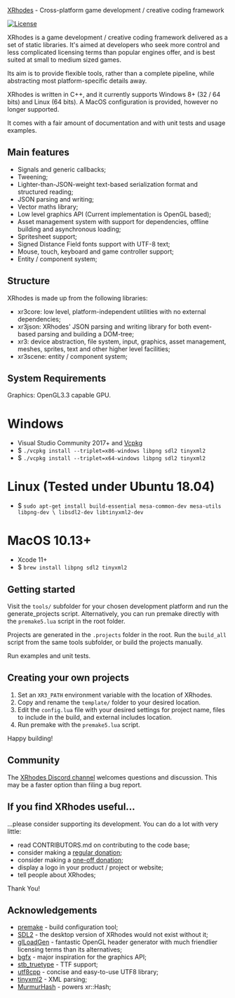 [XRhodes](https://github.com/zyndor/xrhdoes) - Cross-platform game development / creative coding framework

[![License](https://img.shields.io/badge/license-BSD--2%20clause-blue.svg)](https://zyndor.github.io/xrhodes/license.html)

XRhodes is a game development / creative coding framework delivered as a set of static libraries. It's aimed at developers who seek more control and less complicated licensing terms than popular engines offer, and is best suited at small to medium sized games.

Its aim is to provide flexible tools, rather than a complete pipeline, while abstracting most platform-specific details away.

XRhodes is written in C++, and it currently supports Windows 8+ (32 / 64 bits) and Linux (64 bits). A MacOS configuration is provided, however no longer supported.

It comes with a fair amount of documentation and with unit tests and usage examples.

Main features
-------------

* Signals and generic callbacks;
* Tweening;
* Lighter-than-JSON-weight text-based serialization format and structured reading;
* JSON parsing and writing;
* Vector maths library;
* Low level graphics API (Current implementation is OpenGL based);
* Asset management system with support for dependencies, offline building and asynchronous loading;
* Spritesheet support;
* Signed Distance Field fonts support with UTF-8 text;
* Mouse, touch, keyboard and game controller support;
* Entity / component system;

Structure
---------

XRhodes is made up from the following libraries:

* xr3core: low level, platform-independent utilities with no external dependencies;
* xr3json: XRhodes' JSON parsing and writing library for both event-based parsing and building a DOM-tree;
* xr3: device abstraction, file system, input, graphics, asset management, meshes, sprites, text and other higher level facilities;
* xr3scene: entity / component system;

System Requirements
-------------------

Graphics: OpenGL3.3 capable GPU.

# Windows

- Visual Studio Community 2017+ and [Vcpkg](https://github.com/microsoft/vcpkg)
- $ `./vcpkg install --triplet=x86-windows libpng sdl2 tinyxml2`
- $ `./vcpkg install --triplet=x64-windows libpng sdl2 tinyxml2`

# Linux (Tested under Ubuntu 18.04)

- $ `sudo apt-get install build-essential mesa-common-dev mesa-utils libpng-dev \
  libsdl2-dev libtinyxml2-dev`

# MacOS 10.13+

- Xcode 11+
- $ `brew install libpng sdl2 tinyxml2`

Getting started
---------------

Visit the `tools/` subfolder for your chosen development platform and run the
generate_projects script. Alternatively, you can run premake directly with the
`premake5.lua` script in the root folder.

Projects are generated in the `.projects` folder in the root. Run the `build_all`
script from the same tools subfolder, or build the projects manually.

Run examples and unit tests.

Creating your own projects
--------------------------

1. Set an `XR3_PATH` environment variable with the location of XRhodes.
2. Copy and rename the `template/` folder to your desired location.
3. Edit the `config.lua` file with your desired settings for project name, files
  to include in the build, and external includes location.
4. Run premake with the `premake5.lua` script.

Happy building!

Community
---------

The [XRhodes Discord channel](https://discord.gg/kCQ9NQ6) welcomes questions and
discussion. This may be a faster option than filing a bug report.

If you find XRhodes useful...
-----------------------------

...please consider supporting its development. You can do a lot with very little:

* read CONTRIBUTORS.md on contributing to the code base;
* consider making a [regular donation](https://patreon.com/zyndor);
* consider making a [one-off donation](https://paypal.me/zyndor);
* display a logo in your product / project or website;
* tell people about XRhodes;

Thank You!

Acknowledgements
----------------

* [premake](http://industriousone.com/premake) - build configuration tool;
* [SDL2](https://www.libsdl.org/) - the desktop version of XRhodes would not exist without it;
* [glLoadGen](https://bitbucket.org/alfonse/glloadgen/wiki/Home) - fantastic OpenGL header generator with much friendlier licensing terms than its alternatives;
* [bgfx](https://github.com/bkaradzic/bgfx) - major inspiration for the graphics API;
* [stb_truetype](https://github.com/nothings/stb/blob/master/stb_truetype.h) - TTF support;
* [utf8cpp](http://utfcpp.sourceforge.net/) - concise and easy-to-use UTF8 library;
* [tinyxml2](http://www.grinninglizard.com/tinyxml2/) - XML parsing;
* [MurmurHash](https://github.com/aappleby/smhasher) - powers xr::Hash;
